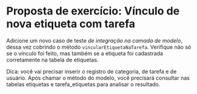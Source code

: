 # Proposta de exercício: Vínculo de nova etiqueta com tarefa

Adicione um novo caso de teste *de integração na camada de modelo*, dessa vez cobrindo o método `vincularEtiquetaNaTarefa`. Verifique não só se o vínculo foi feito, mas também se a etiqueta foi cadastrada corretamente na tabela de etiquetas.

Dica: você vai precisar inserir o registro de categoria, de tarefa e de usuário. Após chamar o método do modelo, você precisará consultar nas tabelas etiquetas e tarefa_etiquetas para analisar o resultado.
